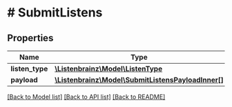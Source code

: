 # # SubmitListens

## Properties

Name | Type | Description | Notes
------------ | ------------- | ------------- | -------------
**listen_type** | [**\Listenbrainz\Model\ListenType**](ListenType.md) |  |
**payload** | [**\Listenbrainz\Model\SubmitListensPayloadInner[]**](SubmitListensPayloadInner.md) |  |

[[Back to Model list]](../../README.md#models) [[Back to API list]](../../README.md#endpoints) [[Back to README]](../../README.md)
